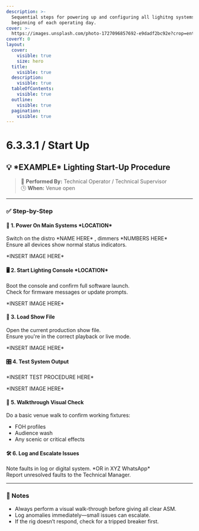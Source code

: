 ```yaml
---
description: >-
  Sequential steps for powering up and configuring all lighitng systems at the
  beginning of each operating day.
cover: >-
  https://images.unsplash.com/photo-1727096857692-e9dadf2bc92e?crop=entropy&cs=srgb&fm=jpg&ixid=M3wxOTcwMjR8MHwxfHNlYXJjaHwxfHxzaG93JTIwbGlnaHRpbmd8ZW58MHx8fHwxNzQ2NzYxNTc0fDA&ixlib=rb-4.1.0&q=85
coverY: 0
layout:
  cover:
    visible: true
    size: hero
  title:
    visible: true
  description:
    visible: true
  tableOfContents:
    visible: true
  outline:
    visible: true
  pagination:
    visible: true
---
```


# 6.3.3.1 / Start Up

## 💡 \*EXAMPLE\* Lighting Start-Up Procedure

> 👤 **Performed By:** Technical Operator  / Technical Supervisor\
> 🕒 **When:** Venue open

***

### ✅ Step-by-Step

#### 🔌 1. Power On Main Systems \*LOCATION\*

Switch on the distro \*NAME HERE\* , dimmers \*NUMBERS HERE\*\
Ensure all devices show normal status indicators.

\*INSERT IMAGE HERE\*

#### 🖥 2. Start Lighting Console \*LOCATION\*

Boot the console and confirm full software launch.\
Check for firmware messages or update prompts.

\*INSERT IMAGE HERE\*

#### 📂 3. Load Show File

Open the current production show file.\
Ensure you're in the correct playback or live mode.

\*INSERT IMAGE HERE\*

#### 🎛 4. Test System Output

\*INSERT TEST PROCEDURE HERE\*

\*INSERT IMAGE HERE\*

#### 👀 5. Walkthrough Visual Check

Do a basic venue walk to confirm working fixtures:

* FOH profiles
* Audience wash
* Any scenic or critical effects

#### 🛠 6. Log and Escalate Issues

Note faults in log or digital system. \*OR in XYZ WhatsApp\*\
Report unresolved faults to the Technical Manager.

***

### 📝 Notes

* Always perform a visual walk-through before giving all clear ASM.
* Log anomalies immediately—small issues can escalate.
* If the rig doesn’t respond, check for a tripped breaker first.
